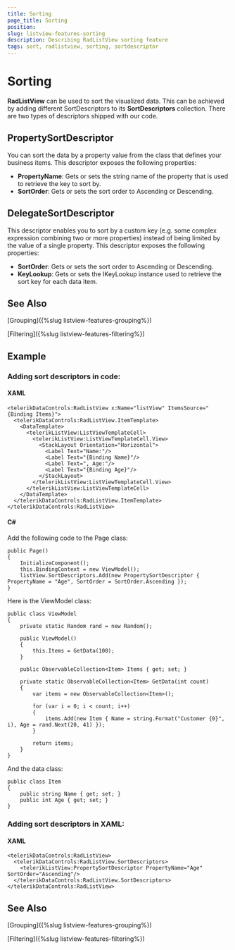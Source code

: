 ```yaml
---
title: Sorting
page_title: Sorting
position: 
slug: listview-features-sorting
description: Describing RadListView sorting feature
tags: sort, radlistview, sorting, sortdescriptor
---
```


# Sorting

**RadListView** can be used to sort the visualized data. This can be achieved by adding different SortDescriptors to its **SortDescriptors** collection. There are two types of descriptors shipped with our code.

## PropertySortDescriptor 

You can sort the data by a property value from the class that defines your business items. This descriptor exposes the following properties:

- **PropertyName**: Gets or sets the string name of the property that is used to retrieve the key to sort by.
- **SortOrder**: Gets or sets the sort order to Ascending or Descending.

## DelegateSortDescriptor 

This descriptor enables you to sort by a custom key (e.g. some complex expression combining two or more properties) instead of being limited by the value of a single property. This descriptor exposes the following properties:

- **SortOrder**: Gets or sets the sort order to Ascending or Descending.
- **KeyLookup**: Gets or sets the IKeyLookup instance used to retrieve the sort key for each data item.

## See Also

[Grouping]({%slug listview-features-grouping%})

[Filtering]({%slug listview-features-filtering%})

## Example

### Adding sort descriptors in code:

#### XAML

	<telerikDataControls:RadListView x:Name="listView" ItemsSource="{Binding Items}">
	  <telerikDataControls:RadListView.ItemTemplate>
	    <DataTemplate>
	      <telerikListView:ListViewTemplateCell>
	        <telerikListView:ListViewTemplateCell.View>
	          <StackLayout Orientation="Horizontal">
	            <Label Text="Name:"/>
	            <Label Text="{Binding Name}"/>
	            <Label Text=", Age:"/>
	            <Label Text="{Binding Age}"/>
	          </StackLayout>
	        </telerikListView:ListViewTemplateCell.View>
	      </telerikListView:ListViewTemplateCell>
	    </DataTemplate>
	  </telerikDataControls:RadListView.ItemTemplate>
	</telerikDataControls:RadListView>

#### C# 

Add the following code to the Page class:

    public Page()
    {
        InitializeComponent();
        this.BindingContext = new ViewModel();
		listView.SortDescriptors.Add(new PropertySortDescriptor { PropertyName = "Age", SortOrder = SortOrder.Ascending });
    }

Here is the ViewModel class:    

    public class ViewModel
    {
        private static Random rand = new Random();

        public ViewModel()
        {
            this.Items = GetData(100);
        }

        public ObservableCollection<Item> Items { get; set; }

        private static ObservableCollection<Item> GetData(int count)
        {
            var items = new ObservableCollection<Item>();

            for (var i = 0; i < count; i++)
            {
                items.Add(new Item { Name = string.Format("Customer {0}", i), Age = rand.Next(20, 41) });
            }

            return items;
        }
    }

And the data class:

	public class Item
	{
		public string Name { get; set; }
		public int Age { get; set; }
	}

### Adding sort descriptors in XAML:

#### XAML

    <telerikDataControls:RadListView>
      <telerikDataControls:RadListView.SortDescriptors>
        <telerikListView:PropertySortDescriptor PropertyName="Age" SortOrder="Ascending"/>
      </telerikDataControls:RadListView.SortDescriptors>
    </telerikDataControls:RadListView>

## See Also

[Grouping]({%slug listview-features-grouping%})

[Filtering]({%slug listview-features-filtering%})
